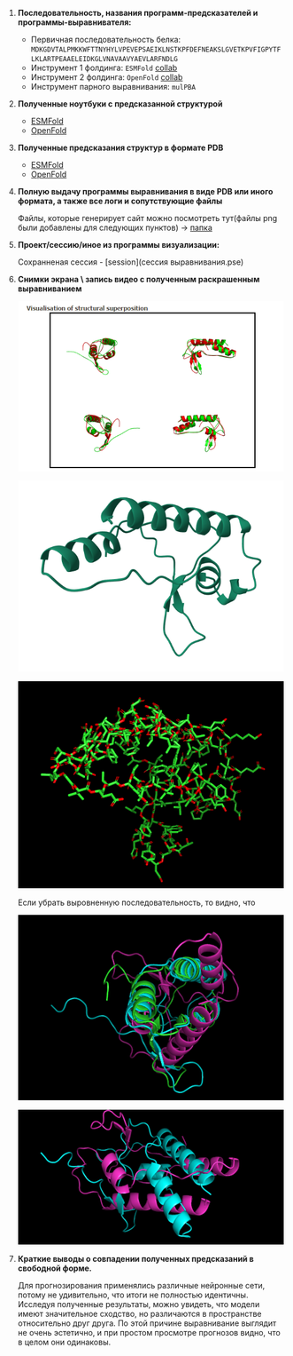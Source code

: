 1. **Последовательность, названия программ-предсказателей и программы-выравнивателя:**

    - Первичная последовательность белка: `MDKGDVTALPMKKWFTTNYHYLVPEVEPSAEIKLNSTKPFDEFNEAKSLGVETKPVFIGPYTFLKLARTPEAAELEIDKGLVNAVAAVYAEVLARFNDLG`
    - Инструмент 1 фолдинга: `ESMFold` [collab](https://colab.research.google.com/github/sokrypton/ColabFold/blob/main/ESMFold.ipynb#scrollTo=boFQEwsNQ4Qt)
    - Инструмент 2 фолдинга: `OpenFold` [collab](https://colab.research.google.com/github/aqlaboratory/openfold/blob/main/notebooks/OpenFold.ipynb)
    - Инструмент парного выравнивания: `mulPBA`

2. **Полученные ноутбуки с предсказанной структурой**
      - [ESMFold](ESMFold/ESMFold.ipynb)
      - [OpenFold](OpenFold/OpenFold.ipynb)
   
3. **Полученные предсказания структур в формате PDB**
      - [ESMFold](ESMFold/ptm0.602_r3_default.pdb)
      - [OpenFold](OpenFold/selected_prediction.pdb)
   
4. **Полную выдачу программы выравнивания в виде PDB или иного формата, а также все логи и сопутствующие файлы**

      Файлы, которые генерирует сайт можно посмотреть тут(файлы png были добавлены для следующих пунктов) -> [папка](MulPBA)

5. **Проект/сессию/иное из программы визуализации:**

      Сохранненая сессия - [session](сессия выравнивания.pse)

6. **Снимки экрана \ запись видео с полученным раскрашенным выравниванием**

   ![2.png](2.png)
   
   ![4.png](4.png)
   
   ![5.png](5.png)

   Если убрать выровненную последовательность, то видно, что

   ![3.png](3.png)
   
   ![withoutgreen.png](withoutgreen.png)

7. **Краткие выводы о совпадении полученных предсказаний в свободной форме.**

   Для прогнозирования применялись различные нейронные сети, потому не удивительно, что итоги не полностью идентичны.
   Исследуя полученные результаты, можно увидеть, что модели имеют значительное сходство, но различаются в пространстве относительно друг друга.
   По этой причине выравнивание выглядит не очень эстетично, и при простом просмотре прогнозов видно, что в целом они одинаковы.
   
